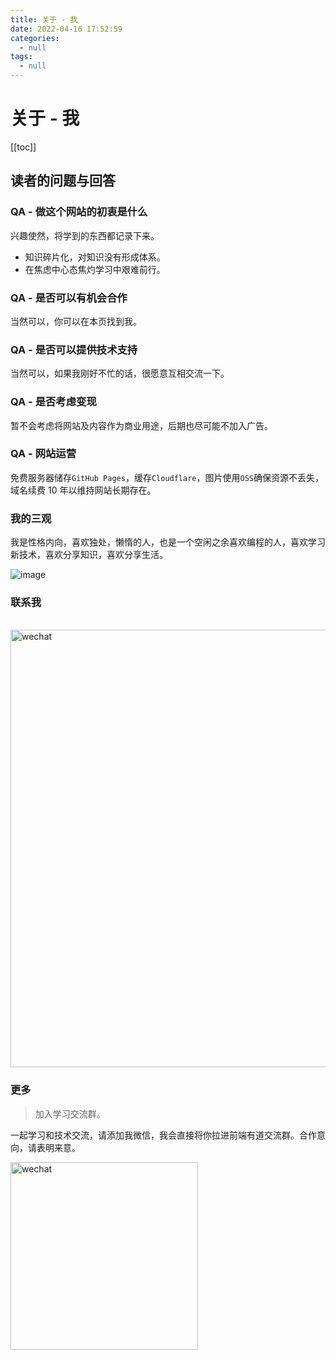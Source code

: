 ```yaml
---
title: 关于 - 我
date: 2022-04-16 17:52:59
categories:
  - null
tags:
  - null
---
```


# 关于 - 我

[[toc]]

## 读者的问题与回答

### QA - 做这个网站的初衷是什么

兴趣使然，将学到的东西都记录下来。

- 知识碎片化，对知识没有形成体系。
- 在焦虑中心态焦灼学习中艰难前行。

### QA - 是否可以有机会合作

当然可以，你可以在本页找到我。

### QA - 是否可以提供技术支持

当然可以，如果我刚好不忙的话，很愿意互相交流一下。

### QA - 是否考虑变现

暂不会考虑将网站及内容作为商业用途，后期也尽可能不加入广告。

### QA - 网站运营

免费服务器储存`GitHub Pages`，缓存`Cloudflare`，图片使用`OSS`确保资源不丢失，域名续费 10 年以维持网站长期存在。

### 我的三观

我是性格内向，喜欢独处，懒惰的人，也是一个空闲之余喜欢编程的人，喜欢学习新技术，喜欢分享知识，喜欢分享生活。

![image](https://feyoudao.oss-cn-hongkong.aliyuncs.com/mweb/me-life.png)

### 联系我

<br />
<img src="https://feyoudao.oss-cn-hongkong.aliyuncs.com/site/public_logo.jpeg" width="700" alt="wechat" />

### 更多

> 加入学习交流群。

一起学习和技术交流，请添加我微信，我会直接将你拉进前端有道交流群。合作意向，请表明来意。

<img src="https://feyoudao.oss-cn-hongkong.aliyuncs.com/site/wechat.jpeg" width = "300" height = "300" alt="wechat" />
